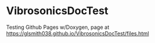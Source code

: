# VibrosonicsDocTest
Testing Github Pages w/Doxygen, page at https://glsmith038.github.io/VibrosonicsDocTest/files.html
